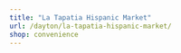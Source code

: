 ```yaml
---
title: "La Tapatia Hispanic Market"
url: /dayton/la-tapatia-hispanic-market/
shop: convenience
---
```

